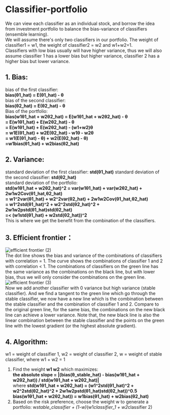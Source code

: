 # Classifier-portfolio
We can view each classifier as an individual stock, and borrow the idea from investment portfolio to balance the bias-variance of classifiers (ensemble learning).  
We will assume there's only two classifiers in our portfolio. The weight of classifier1 = w1, the weight of classifier2 = w2 and w1+w2=1.  
Classifiers with low bias usually will have higher variance, thus we will also assume classifier 1 has a lower bias but higher variance, classifier 2 has a higher bias but lower variance. 
## 1. Bias:
bias of the first classifier:  
**bias(θ1_hat) = E(θ1_hat) - θ**  
bias of the second classifier:  
**bias(θ2_hat) = E(θ2_hat) - θ**  
Bias of the portfolio:   
**bias(w1θ1_hat + w2θ2_hat) = E(w1θ1_hat + w2θ2_hat) - θ**  
                          **= E(w1θ1_hat) + E(w2θ2_hat) - θ**  
                          **= E(w1θ1_hat) + E(w2θ2_hat) - (w1+w2)θ**  
                          **= w1E(θ1_hat) + w2E(θ2_hat) - w1θ - w2θ**  
                          **= w1(E(θ1_hat) - θ) + w2(E(θ2_hat) - θ)**  
                          **=w1bias(θ1_hat) + w2bias(θ2_hat)**  

## 2. Variance:
standard deviation of the first classifier: **std(θ1_hat)** 
standard deviation of the second classifier: **std(θ2_hat)**  
standard deviation of the portfolio:  
**std(w1θ1_hat + w2θ2_hat)^2 = var(w1θ1_hat) + var(w2θ2_hat) + 2w1w2Cov(θ1_hat,θ2_hat)**  
                         **= w1^2var(θ1_hat) + w2^2var(θ2_hat) + 2w1w2Cov(θ1_hat,θ2_hat)**   
                         **= w1^2std(θ1_hat)^2 + w2^2std(θ2_hat)^2 + 2w1w2pstd(θ1_hat)std(θ2_hat)**   
                         **=< (w1std(θ1_hat) + w2std(θ2_hat))^2**  
This is where we get the benefit from the combination of the classifiers.

## 3. Efficient frontier：
![efficient frontier (2)](https://user-images.githubusercontent.com/96370219/168144604-89d8be17-ee73-4ca7-a265-51a03e1a4831.png)  
The dot line shows the bias and variance of the combinations of classifiers with correlation = 1. The curve shows the combinations of classifier 1 and 2 with correlation < 1. The combinations of classifiers on the green line has the same variance as the combinations on the black line, but with lower bias, thus we will only consider the combinations on the green line.  
![efficient frontier (3)](https://user-images.githubusercontent.com/96370219/168147280-67173bdf-38cb-4948-8169-42c3002655d4.png)  
Now we add another classifier with 0 variance but high variance (stable classifier). And we find a tangent to the green line which go through the stable classifier, we now have a new line which is the combination between the stable classifier and the combination of classifier 1 and 2. Compare to the original green line, for the same bias, the combinations on the new black line can achieve a lower variance. Note that, the new black line is also the linear combination between the stable classifier and the points on the green line with the lowest gradient (or the highest absolute gradient).

## 4. Algorithm:
w1 = weight of classifier 1, w2 = weight of classifier 2, w = weight of stable classifier, where w1 + w2 = 1  
1. Find the weight **w1 w2** which maximizes:  
**the absolute slope = |(bias(θ_stable_hat) - bias(w1θ1_hat + w2θ2_hat)) / std(w1θ1_hat + w2θ2_hat)|**   
where **std(w1θ1_hat + w2θ2_hat) = (w1^2std(θ1_hat)^2 + w2^2std(θ2_hat)^2 + 2w1w2pstd(θ1_hat)std(θ2_hat))^0.5**  
**bias(w1θ1_hat + w2θ2_hat)) = w1bias(θ1_hat) + w2bias(θ2_hat)**   
2. Based on the risk preference, choose the weight w to generate a portfolio: w*stable_classifier + (1-w)*(w1*classifier_1 + w2*classifier 2)




